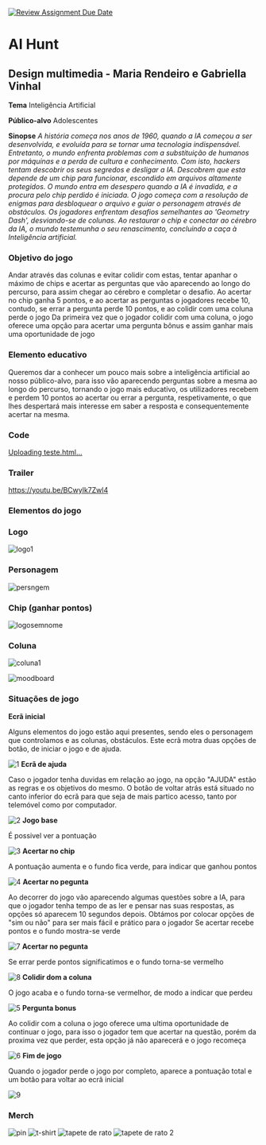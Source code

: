 [![Review Assignment Due Date](https://classroom.github.com/assets/deadline-readme-button-24ddc0f5d75046c5622901739e7c5dd533143b0c8e959d652212380cedb1ea36.svg)](https://classroom.github.com/a/ipevJCXR)
# AI Hunt 
## Design multimedia - Maria Rendeiro e Gabriella Vinhal

**Tema** 
Inteligência Artificial 

**Público-alvo**
Adolescentes

**Sinopse**
*A história começa nos anos de 1960, quando a IA começou a ser desenvolvida, e evoluída para se tornar uma tecnologia indispensável. Entretanto, o mundo enfrenta problemas com a substituição de humanos por máquinas e a perda de cultura e conhecimento. Com isto, hackers tentam descobrir os seus segredos e desligar a IA. Descobrem que esta depende de um chip para funcionar, escondido em arquivos altamente protegidos. O mundo entra em desespero quando a IA é invadida, e a procura pelo chip perdido é iniciada. O jogo começa com a resolução de enigmas para desbloquear o arquivo e guiar o personagem através de obstáculos. Os jogadores enfrentam desafios semelhantes ao 'Geometry Dash', desviando-se de colunas. Ao restaurar o chip e conectar ao cérebro da IA, o mundo testemunha o seu renascimento, concluindo a caça à Inteligência artificial.*

### Objetivo do jogo	
 Andar através das colunas e evitar colidir com estas, tentar apanhar o máximo de chips e acertar as perguntas que vão aparecendo ao longo do percurso,  para assim chegar ao cérebro e completar o desafio. 
Ao acertar no chip ganha 5 pontos, e ao acertar as perguntas o jogadores recebe 10, contudo, se errar a pergunta perde 10 pontos, e ao colidir com uma coluna perde o jogo
Da primeira vez que o jogador colidir com uma coluna, o jogo oferece uma opção para acertar uma pergunta bônus e assim ganhar mais uma oportunidade de jogo

### Elemento educativo
Queremos dar a conhecer um pouco mais sobre a inteligência artificial ao nosso público-alvo, para isso vão aparecendo perguntas sobre a mesma ao longo do percurso, tornando o jogo mais educativo, os utilizadores recebem e perdem 10 pontos ao acertar ou errar a pergunta, respetivamente, o que lhes despertará mais interesse em saber a resposta e consequentemente acertar na mesma.

### Code
[Uploading teste.html…]()

### Trailer
https://youtu.be/BCwylk7Zwl4


### Elementos do jogo

### Logo

![logo1](https://github.com/AR-ESES/finalprojectoneclick-ai-hunt/assets/160871347/301691c5-c85c-49c1-b165-d1aaf385f092) 

### Personagem

![persngem](https://github.com/AR-ESES/finalprojectoneclick-ai-hunt/assets/160871347/92b957da-0597-46c6-8848-afb6e7c70f1b)

### Chip (ganhar pontos)

![logosemnome](https://github.com/AR-ESES/finalprojectoneclick-ai-hunt/assets/160871347/7e739a38-855a-43ca-a66f-db1ca0cdafd6)

### Coluna

![coluna1](https://github.com/AR-ESES/finalprojectoneclick-ai-hunt/assets/160871347/400effe3-a630-41a3-a830-16910b232370)

 
 ![moodboard](https://github.com/AR-ESES/finalprojectoneclick-ai-hunt/assets/160871347/995430c1-5c88-4e5e-b10b-ef79a7366be4)


### Situações de jogo	
**Ecrã inicial**

Alguns elementos do jogo estão aqui presentes, sendo eles o personagem que controlamos e as colunas, obstáculos. Este ecrã motra duas opções de botão, de iniciar o jogo e de ajuda.

![1](https://github.com/AR-ESES/finalprojectoneclick-ai-hunt/assets/160871347/311afb9d-a8ea-4003-aaa8-2546c242e00b)
**Ecrã de ajuda**

Caso o jogador tenha duvidas em relação ao jogo, na opção "AJUDA" estão as regras e os objetivos do mesmo. O botão de voltar atrás está situado no canto inferior do ecrã para que seja de mais partico acesso, tanto por telemóvel como por computador.

![2](https://github.com/AR-ESES/finalprojectoneclick-ai-hunt/assets/160871347/24041e1c-030c-4a13-926a-db9d9034a72c)
**Jogo base** 

É possivel ver a pontuação

![3](https://github.com/AR-ESES/finalprojectoneclick-ai-hunt/assets/160871347/6195fb04-d9b5-466c-a992-8e4ff83da12e)
**Acertar no chip** 

A pontuação aumenta e o fundo fica verde, para indicar que ganhou pontos 

![4](https://github.com/AR-ESES/finalprojectoneclick-ai-hunt/assets/160871347/b6ea7205-0a38-418b-983c-fc9d2a5e3d46)
**Acertar no pegunta** 

Ao decorrer do jogo vão aparecendo algumas questões sobre a IA, para que o jogador tenha tempo de as ler e pensar nas suas respostas, as opções só aparecem 10 segundos depois. Obtámos por colocar opções de "sim ou não" para ser mais fácil e prático para o jogador
Se acertar recebe pontos e o fundo mostra-se verde

![7](https://github.com/AR-ESES/finalprojectoneclick-ai-hunt/assets/160871347/ea172a2b-8429-418f-a644-bfb994b3aa6e)
**Acertar no pegunta** 

Se errar perde pontos significatimos e o fundo torna-se vermelho

![8](https://github.com/AR-ESES/finalprojectoneclick-ai-hunt/assets/160871347/42708a59-89b7-404c-b04f-f91db3271b0a)
**Colidir dom a coluna**

O jogo acaba e o fundo torna-se vermelhor, de modo a indicar que perdeu

![5](https://github.com/AR-ESES/finalprojectoneclick-ai-hunt/assets/160871347/2a5bea11-5bc0-46ac-851f-84d6da16dc79)
**Pergunta bonus** 

Ao colidir com a coluna o jogo oferece uma ultima oportunidade de continuar o jogo, para isso o jogador tem que acertar na questão, porém da proxima vez que perder, esta opção já não aparecerá e o jogo recomeça  

![6](https://github.com/AR-ESES/finalprojectoneclick-ai-hunt/assets/160871347/212a4084-14a9-40aa-abcf-0769e9d92b8d)
**Fim de jogo**

Quando o jogador perde o jogo por completo, aparece a pontuação total e um botão para voltar ao ecrã inicial

![9](https://github.com/AR-ESES/finalprojectoneclick-ai-hunt/assets/160871347/b5e19306-1e87-4008-8792-40b8d66d8cef)


### Merch
![pin](https://github.com/AR-ESES/finalprojectoneclick-ai-hunt/assets/160871347/64d6e71e-0fd7-4598-8634-2569c3e1ebce)
![t-shirt](https://github.com/AR-ESES/finalprojectoneclick-ai-hunt/assets/160871347/6968b149-c0a5-49a2-bf96-ff2da4f2cd75)
![tapete de rato](https://github.com/AR-ESES/finalprojectoneclick-ai-hunt/assets/160871347/49bbbc42-1ff6-4d47-9756-8161284366ab)
![tapete de rato 2](https://github.com/AR-ESES/finalprojectoneclick-ai-hunt/assets/160871347/75163803-9d46-4830-846e-a7b4fb7d597b)





